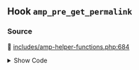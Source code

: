 ## Hook `amp_pre_get_permalink`

### Source

:link: [includes/amp-helper-functions.php:684](https://github.com/ampproject/amp-wp/blob/develop/includes/amp-helper-functions.php#L684)

<details>
<summary>Show Code</summary>

```php
$pre_url = apply_filters( 'amp_pre_get_permalink', false, $post_id );
```

</details>
